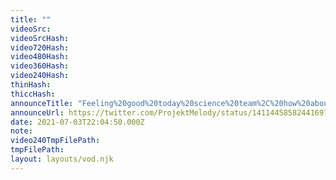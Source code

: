 ```yaml
---
title: ""
videoSrc: 
videoSrcHash: 
video720Hash: 
video480Hash: 
video360Hash: 
video240Hash: 
thinHash: 
thiccHash: 
announceTitle: "Feeling%20good%20today%20science%20team%2C%20how%20about%20you%3F"
announceUrl: https://twitter.com/ProjektMelody/status/1411445858244169728
date: 2021-07-03T22:04:50.000Z
note: 
video240TmpFilePath: 
tmpFilePath: 
layout: layouts/vod.njk
---
```

